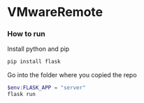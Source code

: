 # VMwareRemote
 
### How to run
Install python and pip
```powershell
pip install flask
```
Go into the folder where you copied the repo
```powershell
$env:FLASK_APP = "server"
flask run
